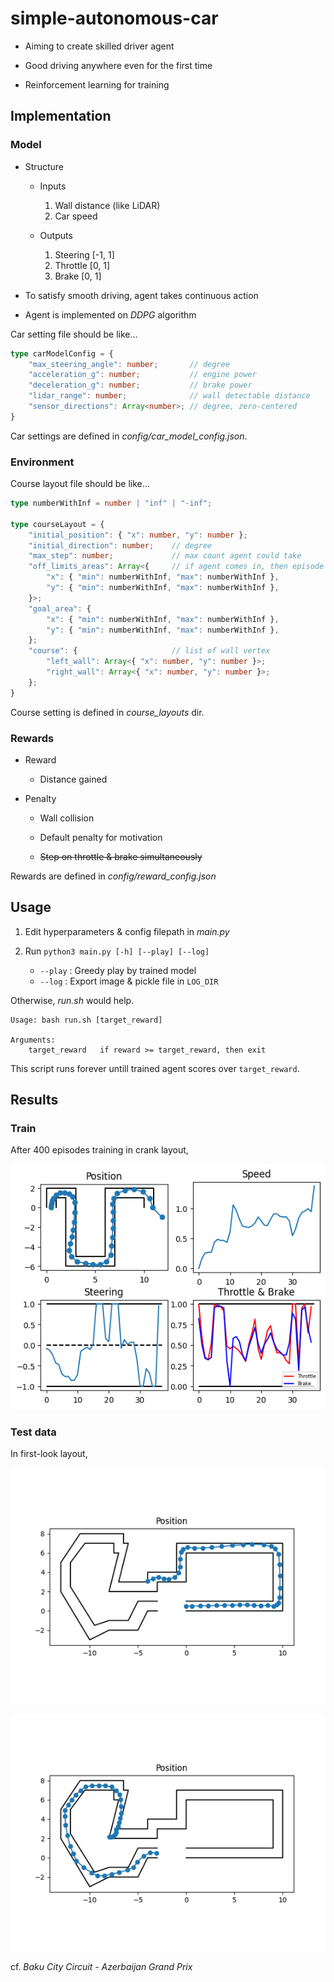 # simple-autonomous-car

* Aiming to create skilled driver agent

* Good driving anywhere even for the first time

* Reinforcement learning for training

## Implementation

### Model

* Structure
    * Inputs
        1. Wall distance (like LiDAR)
        2. Car speed

    * Outputs
        1. Steering [-1, 1]
        2. Throttle [0, 1]
        3. Brake    [0, 1]

* To satisfy smooth driving, agent takes continuous action

* Agent is implemented on *DDPG* algorithm

Car setting file should be like...

```ts
type carModelConfig = {
    "max_steering_angle": number;       // degree
    "acceleration_g": number;           // engine power
    "deceleration_g": number;           // brake power
    "lidar_range": number;              // wall detectable distance
    "sensor_directions": Array<number>; // degree, zero-centered
}
```

Car settings are defined in *config/car_model_config.json*.


### Environment

Course layout file should be like...

```ts
type numberWithInf = number | "inf" | "-inf";

type courseLayout = {
    "initial_position": { "x": number, "y": number };
    "initial_direction": number;    // degree
    "max_step": number;             // max count agent could take
    "off_limits_areas": Array<{     // if agent comes in, then episode ends
        "x": { "min": numberWithInf, "max": numberWithInf },
        "y": { "min": numberWithInf, "max": numberWithInf },
    }>;
    "goal_area": {
        "x": { "min": numberWithInf, "max": numberWithInf },
        "y": { "min": numberWithInf, "max": numberWithInf },
    };
    "course": {                     // list of wall vertex
        "left_wall": Array<{ "x": number, "y": number }>;
        "right_wall": Array<{ "x": number, "y": number }>;
    };
}
```

Course setting is defined in *course_layouts* dir.

### Rewards

* Reward
    * Distance gained

* Penalty

    * Wall collision

    * Default penalty for motivation

    * ~~Step on throttle & brake simultaneously~~

Rewards are defined in *config/reward_config.json*

## Usage

1. Edit hyperparameters & config filepath in *main.py*

2. Run `python3 main.py [-h] [--play] [--log]`
    * `--play` : Greedy play by trained model
    * `--log` : Export image & pickle file in `LOG_DIR`

Otherwise, *run.sh* would help.
```console
Usage: bash run.sh [target_reward]

Arguments: 
	target_reward	if reward >= target_reward, then exit
```

This script runs forever untill trained agent scores over `target_reward`.

## Results

### Train

After 400 episodes training in crank layout,

![crank](docs/crank.png)

### Test data

In first-look layout,

![baku](docs/baku.png)

![baku_reversed](docs/baku_reversed.png)

cf. *Baku City Circuit - Azerbaijan Grand Prix*
